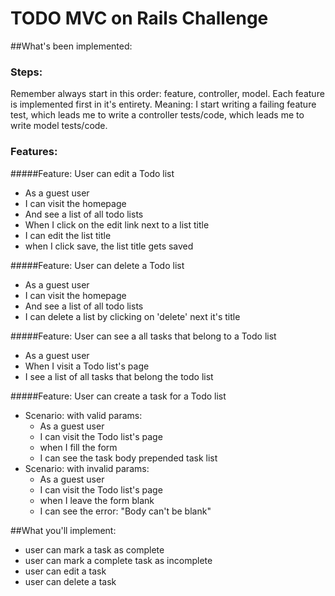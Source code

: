# TODO MVC on Rails Challenge
##What's been implemented:
### Steps:
Remember always start in this order: feature, controller, model. Each feature is implemented first in it's entirety. Meaning: I start writing a failing feature test, which leads me to write a controller tests/code, which leads me to write model tests/code.
### Features:
#####Feature: User can edit a Todo list

- As a guest user
- I can visit the homepage
- And see a list of all todo lists
- When I click on the edit link next to a list title
- I can edit the list title
- when I click save, the list title gets saved


#####Feature: User can delete a Todo list

- As a guest user
- I can visit the homepage
- And see a list of all todo lists
- I can delete a list by clicking on 'delete' next it's title

#####Feature: User can see a all tasks that belong to a Todo list

- As a guest user
- When I visit a Todo list's page
- I see a list of all tasks that belong the todo list

#####Feature: User can create a task for a Todo list

- Scenario: with valid params:
  - As a guest user
  - I can visit the Todo list's page
  - when I fill the form
  - I can see the task body prepended task list
- Scenario: with invalid params:
  - As a guest user
  - I can visit the Todo list's page
  - when I leave the form blank
  - I can see the error: "Body can't be blank"

##What you'll implement:
  - user can mark a task as complete
  - user can mark a complete task as incomplete
  - user can edit a task
  - user can delete a task